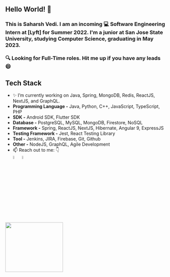 ## Hello World! 👋
### This is Saharsh Vedi. I am an incoming 💻 Software Engineering Intern at [Lyft] for Summer 2022. I'm a junior at San Jose State University, studying Computer Science, graduating in May 2023. <br><br> 🔍 Looking for Full-Time roles. Hit me up if you have any leads 😄

## Tech Stack
- ✨ I’m currently working on Java, Spring, MongoDB, Redis, ReactJS, NextJS, and GraphQL.
- **Programming Language -** Java, Python, C++, JavaScript, TypeScript, PHP
- **SDK -** Android SDK, Flutter SDK
- **Database -** PostgreSQL, MySQL, MongoDB, Firestore, NoSQL
- **Framework -** Spring, ReactJS, NextJS, Hibernate, Angular 9, ExpressJS 
- **Testing Framework -** Jest, React Testing Library
- **Tool -** Jenkins, JIRA, Firebase, Git, Github
- **Other -** NodeJS, GraphQL, Agile Development
- 📫 Reach out to me: 👇 <br>
[<img src="https://img.icons8.com/color/48/000000/linkedin.png" width="5%"/>](https://www.linkedin.com/in/saharshv/)
[<img src="https://img.icons8.com/color/48/000000/github.png" width="5%"/>](https://github.com/saharshv)

<img src="https://github-readme-stats.vercel.app/api?hide=prs,contribs,stars,issues&username=Saharshv&count_private=true&show_icons=true&title_color=FF5733&icon_color=FFBB33&text_color=C0C0C0&bg_color=26466D&include_all_commits=true" width="60%" height="20%"/>
